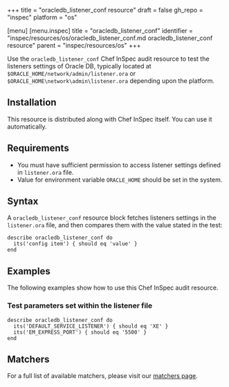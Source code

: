 +++
title = "oracledb_listener_conf resource"
draft = false
gh_repo = "inspec"
platform = "os"

[menu]
  [menu.inspec]
    title = "oracledb_listener_conf"
    identifier = "inspec/resources/os/oracledb_listener_conf.md oracledb_listener_conf resource"
    parent = "inspec/resources/os"
+++

Use the `oracledb_listener_conf` Chef InSpec audit resource to test the listeners settings of Oracle DB, typically located at `$ORACLE_HOME/network/admin/listener.ora` or `$ORACLE_HOME\network\admin\listener.ora` depending upon the platform.

## Installation

This resource is distributed along with Chef InSpec itself. You can use it automatically.

## Requirements

- You must have sufficient permission to access listener settings defined in `listener.ora` file.
- Value for environment variable `ORACLE_HOME` should be set in the system.

## Syntax

A `oracledb_listener_conf` resource block fetches listeners settings in the `listener.ora` file, and then compares them with the value stated in the test:

    describe oracledb_listener_conf do
      its('config item') { should eq 'value' }
    end

## Examples

The following examples show how to use this Chef InSpec audit resource.

### Test parameters set within the listener file

    describe oracledb_listener_conf do
      its('DEFAULT_SERVICE_LISTENER') { should eq 'XE' }
      its('EM_EXPRESS_PORT') { should eq '5500' }
    end

## Matchers

For a full list of available matchers, please visit our [matchers page](/inspec/matchers/).

